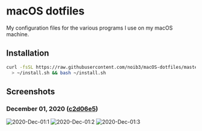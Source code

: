 # macOS dotfiles

My configuration files for the various programs I use on my macOS machine.

## Installation

```bash
curl -fsSL https://raw.githubusercontent.com/noib3/macOS-dotfiles/master/install.sh \
  > ~/install.sh && bash ~/install.sh
```

## Screenshots

### December 01, 2020 ([c2d06e5](https://github.com/noib3/macOS-dotfiles/tree/c2d06e5d9143fec39d512599bb68f5098fa8f215))

![2020-Dec-01:1](./screenshots/2020-12-01@21:44:47.png)
![2020-Dec-01:2](./screenshots/2020-12-01@21:45:58.png)
![2020-Dec-01:3](./screenshots/2020-12-01@21:55:00.png)

